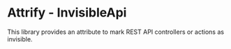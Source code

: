 # Attrify - InvisibleApi
This library provides an attribute to mark REST API controllers or actions as invisible.
